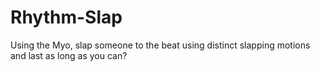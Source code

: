 Rhythm-Slap
===========

Using the Myo, slap someone to the beat using distinct slapping motions and last as long as you can?
